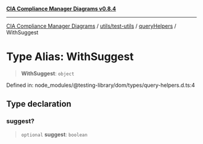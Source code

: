 [**CIA Compliance Manager Diagrams v0.8.4**](../../../../../README.md)

***

[CIA Compliance Manager Diagrams](../../../../../modules.md) / [utils/test-utils](../../../README.md) / [queryHelpers](../README.md) / WithSuggest

# Type Alias: WithSuggest

> **WithSuggest**: `object`

Defined in: node\_modules/@testing-library/dom/types/query-helpers.d.ts:4

## Type declaration

### suggest?

> `optional` **suggest**: `boolean`
